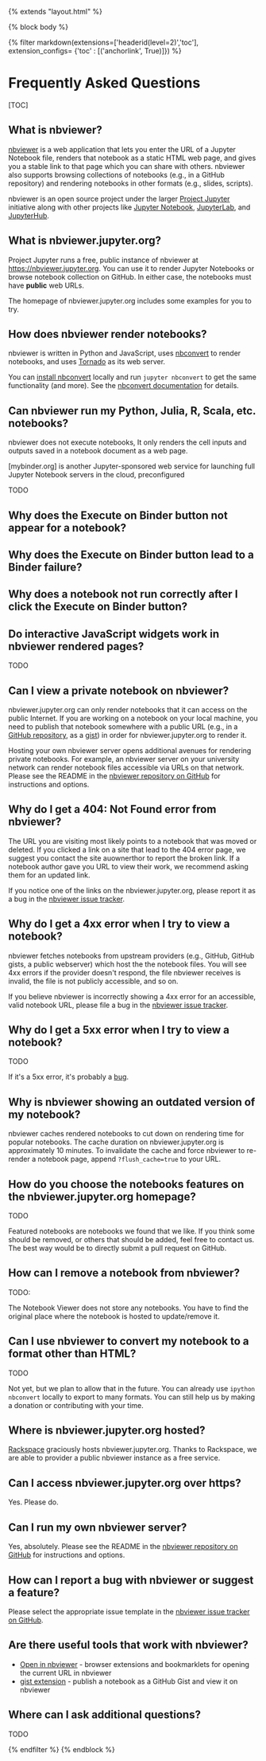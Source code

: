 {% extends "layout.html" %}

{% block body %}

{% filter markdown(extensions=['headerid(level=2)','toc'], extension_configs= {'toc' : [('anchorlink', True)]}) %}

# Frequently Asked Questions

[TOC]

## What is nbviewer?

[nbviewer](https://github.com/jupyter/nbviewer)
is a web application that lets you enter the URL of a Jupyter Notebook file,
renders that notebook as a static HTML web page, and gives you a stable link to
that page which you can share with others. nbviewer also supports
browsing collections of notebooks (e.g., in a GitHub repository) and
rendering notebooks in other formats (e.g., slides, scripts).

nbviewer is an open source project under the larger [Project
Jupyter](https://jupyter.org) initiative along with other projects like [Jupyter
Notebook](https://github.com/jupyter/notebook),
[JupyterLab](https://github.com/jupyterlab/jupyterlab), and
[JupyterHub](https://github.com/jupyterhub/jupyterhub).

## What is nbviewer.jupyter.org?

Project Jupyter runs a free, public instance of nbviewer at
https://nbviewer.jupyter.org. You can use it to render Jupyter
Notebooks or browse notebook collection on GitHub. In either case, the notebooks
must have **public** web URLs.

The homepage of nbviewer.jupyter.org includes some examples for you to try.

## How does nbviewer render notebooks?

nbviewer is written in Python and JavaScript,
uses [nbconvert](https://github.com/jupyter/nbconvert) to render notebooks, and
uses [Tornado](https://github.com/tornadoweb/tornado) as its web server.

You can [install
nbconvert](https://nbconvert.readthedocs.io/en/stable/install.html) locally and
run `jupyter nbconvert` to get the same functionality (and more). See the
[nbconvert documentation](https://nbconvert.readthedocs.io/) for details.

## Can nbviewer run my Python, Julia, R, Scala, etc. notebooks?

nbviewer does not execute notebooks, It only renders the cell inputs and outputs
saved in a notebook document as a web page.

[mybinder.org] is another Jupyter-sponsored web service for launching full
Jupyter Notebook servers in the cloud, preconfigured

TODO

## Why does the Execute on Binder button not appear for a notebook?

## Why does the Execute on Binder button lead to a Binder failure?

## Why does a notebook not run correctly after I click the Execute on Binder button?

## Do interactive JavaScript widgets work in nbviewer rendered pages?

TODO

## Can I view a private notebook on nbviewer?

nbviewer.jupyter.org can only render notebooks that it can access on the public
Internet. If you are working on a notebook on your local machine, you need to
publish that notebook somewhere with a public URL (e.g., in a [GitHub
repository](https://github.com), as a [gist](https://gist.github.com)) in order
for nbviewer.jupyter.org to render it.

Hosting your own nbviewer server opens additional avenues for rendering private
notebooks. For example, an nbviewer server on your university network can render
notebook files accessible via URLs on that network. Please see the README in the
[nbviewer repository on GitHub](https://github.com/jupyter/nbviewer) for
instructions and options.

## Why do I get a 404: Not Found error from nbviewer?

The URL you are visiting most likely points to a notebook that was moved or
deleted. If you clicked a link on a site that lead to the 404 error page, we
suggest you contact the site auownerthor to report the broken link. If a
notebook author gave you URL to view their work, we recommend asking them for an
updated link.

If you notice one of the links on the nbviewer.jupyter.org, please report it as
a bug in the [nbviewer issue
tracker](https://github.com/jupyter/nbviewer/issues).

## Why do I get a 4xx error when I try to view a notebook?

nbviewer fetches notebooks from upstream providers (e.g., GitHub, GitHub gists,
a public webserver) which host the the notebook files. You will see 4xx errors
if the provider doesn't respond, the file nbviewer receives is invalid, the file
is not publicly accessible, and so on.

If you believe nbviewer is incorrectly showing a 4xx error for an accessible,
valid notebook URL, please file a bug in the [nbviewer issue
tracker](https://github.com/jupyter/nbviewer/issues).

## Why do I get a 5xx error when I try to view a notebook?

TODO

If it's a 5xx error, it's probably a [bug](https://github.com/ipython/nbviewer/issues).

## Why is nbviewer showing an outdated version of my notebook?

nbviewer caches rendered notebooks to cut down on rendering time for popular
notebooks. The cache duration on nbviewer.jupyter.org is approximately 10
minutes. To invalidate the cache and force nbviewer to re-render a notebook
page, append `?flush_cache=true` to your URL.

## How do you choose the notebooks features on the nbviewer.jupyter.org homepage?

TODO

Featured notebooks are notebooks we found that we like. If you think some
should be removed, or others that should be added, feel free to contact us.
The best way would be to directly submit a pull request on GitHub.

## How can I remove a notebook from nbviewer?

TODO:

The Notebook Viewer does not store any notebooks.
You have to find the original place where the notebook is hosted to update/remove it.

## Can I use nbviewer to convert my notebook to a format other than HTML?

TODO

Not yet, but we plan to allow that in the future. You can
already use `ipython nbconvert` locally to export to many formats. You can still help
us by making a donation or contributing with your time.

## Where is nbviewer.jupyter.org hosted?

[Rackspace](https://developer.rackspace.com/?nbviewer=awesome) graciously hosts
nbviewer.jupyter.org. Thanks to Rackspace, we are able to provider a public
nbviewer instance as a free service.

## Can I access nbviewer.jupyter.org over https?

Yes. Please do.

## Can I run my own nbviewer server?

Yes, absolutely. Please see the README in the [nbviewer repository on
GitHub](https://github.com/jupyter/nbviewer) for instructions and options.

## How can I report a bug with nbviewer or suggest a feature?

Please select the appropriate issue template in the [nbviewer issue tracker on GitHub](https://github.com/jupyter/nbviewer).

## Are there useful tools that work with nbviewer?

* [Open in nbviewer](http://jiffyclub.github.io/open-in-nbviewer/) - browser extensions and bookmarklets for opening the current URL in nbviewer
* [gist extension](https://github.com/minrk/ipython_extensions#gist) - publish a notebook as a GitHub Gist and view it on nbviewer

## Where can I ask additional questions?

TODO

{% endfilter %}
{% endblock %}
